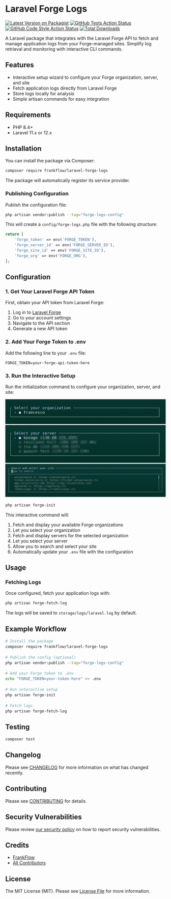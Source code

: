 # Laravel Forge Logs

[![Latest Version on Packagist](https://img.shields.io/packagist/v/frankflow/laravel-forge-logs.svg?style=flat-square)](https://packagist.org/packages/frankflow/laravel-forge-logs)
[![GitHub Tests Action Status](https://img.shields.io/github/actions/workflow/status/frankflow/laravel-forge-logs/run-tests.yml?branch=main&label=tests&style=flat-square)](https://github.com/frankflow/laravel-forge-logs/actions?query=workflow%3Arun-tests+branch%3Amain)
[![GitHub Code Style Action Status](https://img.shields.io/github/actions/workflow/status/frankflow/laravel-forge-logs/fix-php-code-style-issues.yml?branch=main&label=code%20style&style=flat-square)](https://github.com/frankflow/laravel-forge-logs/actions?query=workflow%3A"Fix+PHP+code+style+issues"+branch%3Amain)
[![Total Downloads](https://img.shields.io/packagist/dt/frankflow/laravel-forge-logs.svg?style=flat-square)](https://packagist.org/packages/frankflow/laravel-forge-logs)

A Laravel package that integrates with the Laravel Forge API to fetch and manage application logs from your Forge-managed sites. Simplify log retrieval and monitoring with interactive CLI commands.

## Features

- Interactive setup wizard to configure your Forge organization, server, and site
- Fetch application logs directly from Laravel Forge
- Store logs locally for analysis
- Simple artisan commands for easy integration

## Requirements

- PHP 8.4+
- Laravel 11.x or 12.x

## Installation

You can install the package via Composer:

```bash
composer require frankflow/laravel-forge-logs
```

The package will automatically register its service provider.

### Publishing Configuration

Publish the configuration file:

```bash
php artisan vendor:publish --tag="forge-logs-config"
```

This will create a `config/forge-logs.php` file with the following structure:

```php
return [
    'forge_token' => env('FORGE_TOKEN'),
    'forge_server_id' => env('FORGE_SERVER_ID'),
    'forge_site_id' => env('FORGE_SITE_ID'),
    'forge_org' => env('FORGE_ORG'),
];
``` 
 

## Configuration

### 1. Get Your Laravel Forge API Token

First, obtain your API token from Laravel Forge:

1. Log in to [Laravel Forge](https://forge.laravel.com)
2. Go to your account settings
3. Navigate to the API section
4. Generate a new API token

### 2. Add Your Forge Token to .env

Add the following line to your `.env` file:

```env
FORGE_TOKEN=your-forge-api-token-here
```

### 3. Run the Interactive Setup

Run the initialization command to configure your organization, server, and site:

![Forge Init Step 1](./assets/1.jpg)
![Forge Init Step 2](./assets/2.jpg)
![Forge Init Step 3](./assets/3.jpg)
 



```bash
php artisan forge-init
```

This interactive command will:
1. Fetch and display your available Forge organizations
2. Let you select your organization
3. Fetch and display servers for the selected organization
4. Let you select your server
5. Allow you to search and select your site
6. Automatically update your `.env` file with the configuration

## Usage

### Fetching Logs

Once configured, fetch your application logs with:

```bash
php artisan forge-fetch-log
```

The logs will be saved to `storage/logs/laravel.log` by default.

## Example Workflow

```bash
# Install the package
composer require frankflow/laravel-forge-logs

# Publish the config (optional)
php artisan vendor:publish --tag="forge-logs-config"

# Add your Forge token to .env
echo "FORGE_TOKEN=your-token-here" >> .env

# Run interactive setup
php artisan forge-init

# Fetch logs
php artisan forge-fetch-log
```

## Testing

```bash
composer test
```

## Changelog

Please see [CHANGELOG](CHANGELOG.md) for more information on what has changed recently.

## Contributing

Please see [CONTRIBUTING](CONTRIBUTING.md) for details.

## Security Vulnerabilities

Please review [our security policy](../../security/policy) on how to report security vulnerabilities.

## Credits

- [FrankFlow](https://github.com/FrankFlow)
- [All Contributors](../../contributors)

## License

The MIT License (MIT). Please see [License File](LICENSE.md) for more information.
